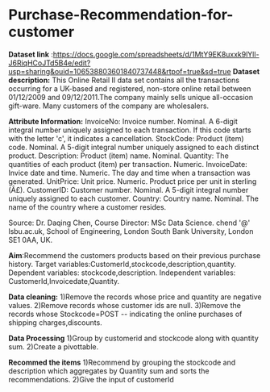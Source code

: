 # Purchase-Recommendation-for-customer

**Dataset link** :https://docs.google.com/spreadsheets/d/1MtY9EK8uxxk9lYll-J6RiqHCoJTd5B4e/edit?usp=sharing&ouid=106538803601840737448&rtpof=true&sd=true
**Dataset description:**
This Online Retail II data set contains all the transactions occurring for a UK-based and registered, non-store online retail between 01/12/2009 and 09/12/2011.The company mainly sells unique all-occasion gift-ware. Many customers of the company are wholesalers.

**Attribute Information:**
InvoiceNo: Invoice number. Nominal. A 6-digit integral number uniquely assigned to each transaction. If this code starts with the letter 'c', it indicates a cancellation.
StockCode: Product (item) code. Nominal. A 5-digit integral number uniquely assigned to each distinct product.
Description: Product (item) name. Nominal.
Quantity: The quantities of each product (item) per transaction. Numeric.
InvoiceDate: Invice date and time. Numeric. The day and time when a transaction was generated.
UnitPrice: Unit price. Numeric. Product price per unit in sterling (Â£).
CustomerID: Customer number. Nominal. A 5-digit integral number uniquely assigned to each customer.
Country: Country name. Nominal. The name of the country where a customer resides.

Source:
Dr. Daqing Chen, Course Director: MSc Data Science. chend '@' lsbu.ac.uk, School of Engineering, London South Bank University, London SE1 0AA, UK.

**Aim**:Recommend the customers products based on their previous purchase history.
Target variables:CustomerId,stockcode,description,quantity.
Dependent variables: stockcode,description.
Independent variables: CustomerId,Invoicedate,Quantity.

**Data cleaning:**
1)Remove the records whose price and quantity are negative values.
2)Remove records whose customer ids are null.
3)Remove the records whose Stockcode=POST -- indicating the online purchases of shipping charges,discounts.

**Data Processing**
1)Group by customerid and stockcode along with quantity sum.
2)Create a pivottable.

**Recommed the items**
1)Recommend by grouping the stockcode and description which aggregates by Quantity sum and sorts the recommendations.
2)Give the input of customerId
